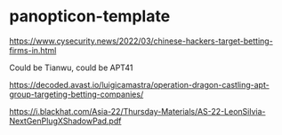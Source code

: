 # panopticon-template

https://www.cysecurity.news/2022/03/chinese-hackers-target-betting-firms-in.html

Could be Tianwu, could be APT41

https://decoded.avast.io/luigicamastra/operation-dragon-castling-apt-group-targeting-betting-companies/

https://i.blackhat.com/Asia-22/Thursday-Materials/AS-22-LeonSilvia-NextGenPlugXShadowPad.pdf
